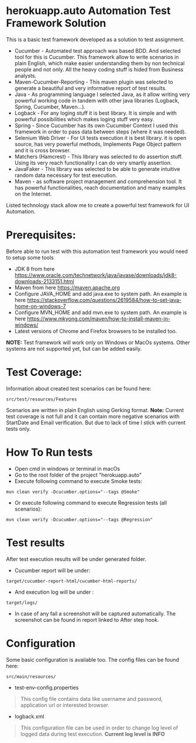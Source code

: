 # herokuapp.auto Automation Test Framework Solution
This is a basic test framework developed as a solution to test assignment. 
* Cucumber - Automated test approach was based BDD. And selected tool for this is Cucumber. This framework allow to write scenarios in plain English, which make easier understanding them by non technical people and not only. All the heavy coding stuff is hided from Business analysts. 
* Maven-Cucumber-Reporting - This maven plugin was selected to generate a beautiful and very informative report of test results.
* Java - As programming language I selected Java, as it allow writing very powerful working code in tandem with other java libraries (Logback, Spring, Cucumber, Maven...). 
* Logback - For any loging stuff it is best library. It is simple and with powerful possibilities which makes loging stuff very easy.
* Spring - Since Cucumber has its own Cucumber Context I used this framework in order to pass data between steps (where it was needed).
* Selenium Web Driver - For UI tests execution it is best library. it is open source, has very powerful methods, Implements Page Object pattern and it is cross browser.
* Matchers (Hamcrest) - This library was selected to do assertion stuff. Using its very reach functionality I can do very smartly assertion.
* JavaFaker - This library was selected to be able to generate intuitive random data necessary for test execution.
* Maven - as software project management and comprehension tool. It has powerful functionalities, reach documentation and many examples on the Internet. 


Listed technology stack allow me to create a powerful test framework for UI Automation.


# Prerequisites:
Before able to run test with this automation test framework you would need to setup some tools
* JDK 8 from here https://www.oracle.com/technetwork/java/javase/downloads/jdk8-downloads-2133151.html
* Maven from here https://maven.apache.org
* Configure JAVA_HOME and add java.exe to system path. An example is here https://stackoverflow.com/questions/2619584/how-to-set-java-home-on-windows-7
* Configure MVN_HOME and add mvn.exe to system path. An example is here https://www.mkyong.com/maven/how-to-install-maven-in-windows/
* Latest versions of Chrome and Firefox browsers to be installed too.

**NOTE:** 
Test framework will work only on Windows or MacOs systems. Other systems are not supported yet, but can be added easily.

# Test Coverage:
Information about created test scenarios can be found here:
```
src/test/resources/Features
```
Scenarios are written in plain English using Gerking format. 
**Note:** Current test coverage is not full and it can contain more negative scenarios with StartDate and Email verification. But due to lack of time I stick with current tests only.

# How To Run tests
* Open cmd in windows or terminal in macOs
* Go to the root folder of the project "herokuapp.auto"
* Execute following command to execute Smoke tests:
```
mvn clean verify -Dcucumber.options="--tags @Smoke"
```
* Or execute following command to execute Regression tests (all scenarios):
```
mvn clean verify -Dcucumber.options="--tags @Regression"
```

# Test results
After test execution results will be under generated folder. 
* Cucumber report will be under:
```
target/cucumber-report-html/cucumber-html-reports/
```
* And execution log will be under :
```
target/logs/
```
* In case of any fail a screenshot will be captured automatically. The screenshot can be found in report linked to After step hook.

# Configuration
Some basic configuration is available too. The config files can be found here:
```
src/main/resources/
```
* test-env-config.properties
> This config file contains data like username and password, application url or interested browser.
* logback.xml
> This configuration file can be used in order to change log level of logged data during test execution. **Current log level is INFO**

